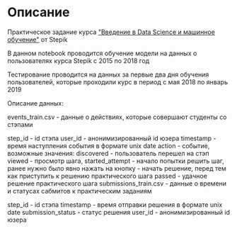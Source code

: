 # Описание 
Практическое задание курса ["Введение в Data Science и машинное обучение"](https://stepik.org/lesson/226979/step/2?unit=199528) от Stepik

В данном notebook проводится обучение модели на данных о пользователях курса Stepik с 2015 по 2018 год

Тестирование проводится на данных за первые два дня обучения пользователей, которые проходили курс в период с мая 2018 по январь 2019

Описание данных:

events_train.csv - данные о действиях, которые совершают студенты со стэпами

step_id - id стэпа
user_id - анонимизированный id юзера
timestamp - время наступления события в формате unix date
action - событие, возможные значения:
discovered - пользователь перешел на стэп
viewed - просмотр шага,
started_attempt - начало попытки решить шаг, ранее нужно было явно нажать на кнопку - начать решение, перед тем как приступить к решению практического шага
passed - удачное решение практического шага
submissions_train.csv - данные о времени и статусах сабмитов к практическим заданиям

step_id - id стэпа
timestamp - время отправки решения в формате unix date
submission_status - статус решения
user_id - анонимизированный id юзера
